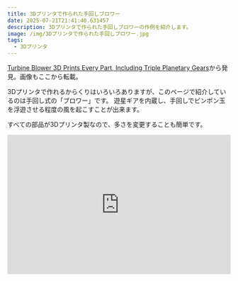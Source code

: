 ```yaml
---
title: 3Dプリンタで作られた手回しブロワー
date: 2025-07-21T21:41:40.631457
description: 3Dプリンタで作られた手回しブロワーの作例を紹介します。
image: /img/3Dプリンタで作られた手回しブロワー.jpg
tags:
  - 3Dプリンタ
---
```

[Turbine Blower 3D Prints Every Part, Including Triple Planetary Gears](https://hackaday.com/2025/06/29/turbine-blower-3d-prints-every-part-including-triple-planetary-gears/)から発見。画像もここから転載。

3Dプリンタで作れるからくりはいろいろありますが、このページで紹介しているのは手回し式の「ブロワー」です。
遊星ギアを内蔵し、手回しでピンポン玉を浮遊させる程度の風を起こすことが出来ます。

すべての部品が3Dプリンタ製なので、多さを変更することも簡単です。


<iframe width="100%" height="315" src="https://www.youtube.com/embed/HP8n2FPWxmk" title="YouTube video player" frameborder="0" allow="accelerometer; autoplay; clipboard-write; encrypted-media; gyroscope; picture-in-picture" allowfullscreen></iframe>




